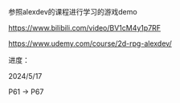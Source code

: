 参照alexdev的课程进行学习的游戏demo

https://www.bilibili.com/video/BV1cM4y1p7RF

https://www.udemy.com/course/2d-rpg-alexdev/





进度：

2024/5/17

P61 -> P67